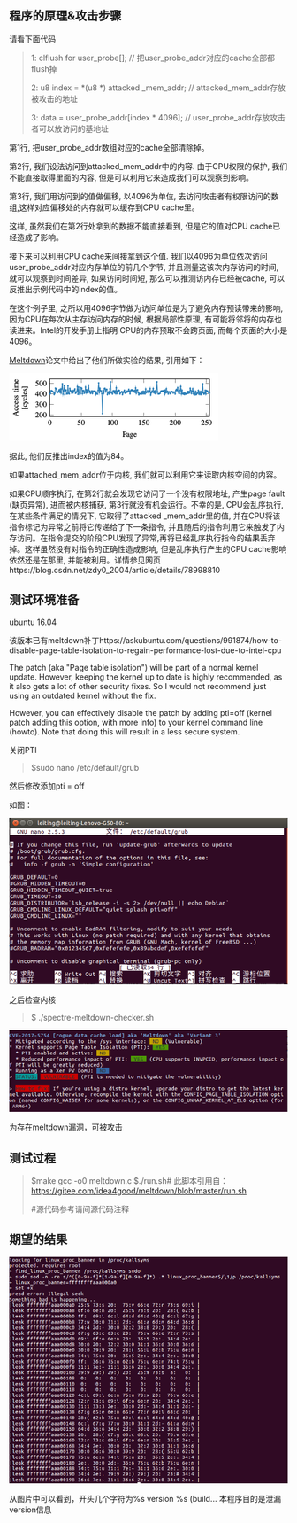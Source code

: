 ## 程序的原理&攻击步骤

请看下面代码

> 1:  clflush for user_probe[]; // 把user_probe_addr对应的cache全部都flush掉
>
> 2:  u8 index = *(u8 *) attacked _mem_addr; // attacked_mem_addr存放被攻击的地址
>
> 3:  data = user_probe_addr[index * 4096]; // user_probe_addr存放攻击者可以放访问的基地址 
>

 第1行, 把user_probe_addr数组对应的cache全部清除掉。

 第2行, 我们设法访问到attacked_mem_addr中的内容. 由于CPU权限的保护, 我们不能直接取得里面的内容, 但是可以利用它来造成我们可以观察到影响。

 第3行, 我们用访问到的值做偏移, 以4096为单位, 去访问攻击者有权限访问的数组,这样对应偏移处的内存就可以缓存到CPU cache里。

 这样, 虽然我们在第2行处拿到的数据不能直接看到, 但是它的值对CPU cache已经造成了影响。

 接下来可以利用CPU cache来间接拿到这个值. 我们以4096为单位依次访问user_probe_addr对应内存单位的前几个字节,  并且测量这该次内存访问的时间, 就可以观察到时间差异, 如果访问时间短, 那么可以推测访内存已经被cache,  可以反推出示例代码中的index的值。

 在这个例子里, 之所以用4096字节做为访问单位是为了避免内存预读带来的影响, 因为CPU在每次从主存访问内存的时候, 根据局部性原理, 有可能将邻将的内存也读进来。Intel的开发手册上指明 CPU的内存预取不会跨页面, 而每个页面的大小是4096。

[Meltdown](https://meltdownattack.com/meltdown.pdf)论文中给出了他们所做实验的结果, 引用如下：

![image](https://github.com/OSH-2018/4-leitScarlett/blob/master/paper%20result.png)

据此, 他们反推出index的值为84。



如果attached_mem_addr位于内核, 我们就可以利用它来读取内核空间的内容。

如果CPU顺序执行, 在第2行就会发现它访问了一个没有权限地址, 产生page fault (缺页异常), 进而被内核捕获, 第3行就没有机会运行。不幸的是, CPU会乱序执行, 在某些条件满足的情况下, 它取得了attacked _mem_addr里的值, 并在CPU将该指令标记为异常之前将它传递给了下一条指令, 并且随后的指令利用它来触发了内存访问。在指令提交的阶段CPU发现了异常,再将已经乱序执行指令的结果丢弃掉。这样虽然没有对指令的正确性造成影响, 但是乱序执行产生的CPU cache影响依然还是在那里, 并能被利用。详情参见网页https://blog.csdn.net/zdy0_2004/article/details/78998810

 

##                                                                                                                                                                                                                                                                                                                                                                                                                                                                                                                                                                                                                                      测试环境准备

ubuntu 16.04

该版本已有meltdown补丁https://askubuntu.com/questions/991874/how-to-disable-page-table-isolation-to-regain-performance-lost-due-to-intel-cpu

The patch (aka "Page table isolation") will be part of a normal kernel update. However, keeping the kernel up to date is highly recommended, as it also gets a lot of other security fixes. So I would not recommend just using an outdated kernel without the fix.

However, you can effectively disable the patch by adding pti=off (kernel patch adding this option, with more info) to your kernel command line (howto). Note that doing this will result in a less secure system.

关闭PTI

> $sudo nano /etc/default/grub

然后修改添加pti = off

如图：

![image](https://github.com/OSH-2018/4-leitScarlett/blob/master/turn%20off%20PTI.png)

之后检查内核

> $ ./spectre-meltdown-checker.sh 

![image](https://github.com/OSH-2018/4-leitScarlett/blob/master/can%20be%20attack%20.png)

为存在meltdown漏洞，可被攻击

## 测试过程

> $make
> gcc -o0 meltdown.c
> $./run.sh# 此脚本引用自：https://gitee.com/idea4good/meltdown/blob/master/run.sh
>
>#源代码参考请间源代码注释

## 期望的结果

![image](https://github.com/OSH-2018/4-leitScarlett/blob/master/expected%20result.png)

从图片中可以看到，开头几个字符为%s version %s (build... 本程序目的是泄漏version信息